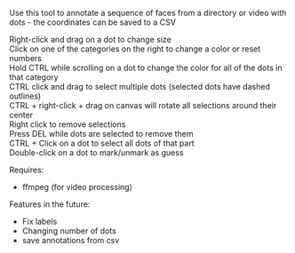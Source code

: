 Use this tool to annotate a sequence of faces from a directory or video with dots - the coordinates can be saved to a CSV

Right-click and drag on a dot to change size<br />
Click on one of the categories on the right to change a color or reset numbers<br />
Hold CTRL while scrolling on a dot to change the color for all of the dots in that category <br />
CTRL click and drag to select multiple dots (selected dots have dashed outlines)<br />
CTRL + right-click + drag on canvas will rotate all selections around their center <br />
Right click to remove selections  <br />
Press DEL while dots are selected to remove them <br />
CTRL + Click on a dot to select all dots of that part <br />
Double-click on a dot to mark/unmark as guess <br />    

Requires:
- ffmpeg (for video processing)

Features in the future:

- Fix labels
- Changing number of dots
- save annotations from csv
